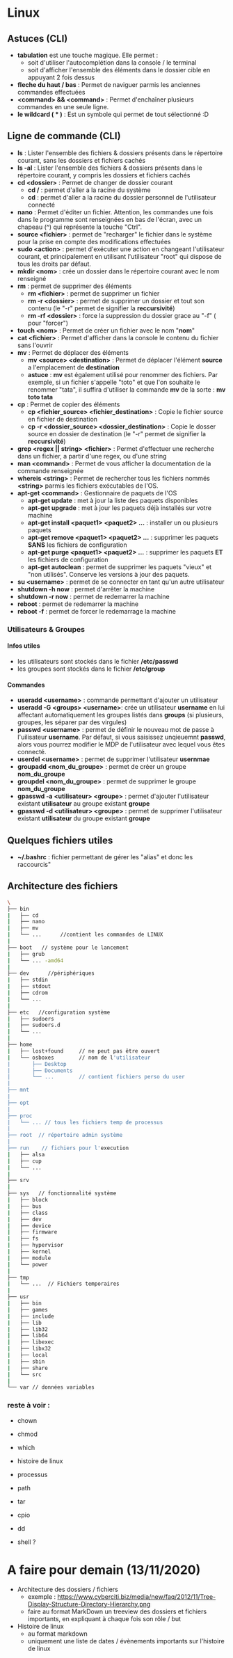 # Linux

## Astuces (CLI)

- **tabulation** est une touche magique. Elle permet : 
  - soit d'utiliser l'autocomplétion dans la console / le terminal
  - soit d'afficher l'ensemble des éléments dans le dossier cible en appuyant 2 fois dessus
- **fleche du haut / bas** : Permet de naviguer parmis les anciennes commandes effectuées
- **\<command\> && \<command\>** : Permet d'enchaîner plusieurs commandes en une seule ligne.
- **le wildcard \( * \)** : Est un symbole qui permet de tout sélectionné :D

## Ligne de commande (CLI)

- **ls** : Lister l'ensemble des fichiers & dossiers présents dans le répertoire courant, sans les dossiers et fichiers cachés
- **ls -al** : Lister l'ensemble des fichiers & dossiers présents dans le répertoire courant, y compris les dossiers et fichiers cachés
- **cd \<dossier\>** : Permet de changer de dossier courant
  - **cd /** : permet d'aller a la racine du système
  - **cd** : permet d'aller a la racine du dossier personnel de l'utilisateur connecté
- **nano** : Permet d'éditer un fichier. Attention, les commandes une fois dans le programme sont renseignées en bas de l'écran, avec un chapeau (^) qui représente la touche "Ctrl".
- **source \<fichier\>** : permet de "recharger" le fichier dans le système pour la prise en compte des modifications effectuées
- **sudo \<action\>** : permet d'exécuter une action en changeant l'utilisateur courant, et principalement en utilisant l'utilisateur "root" qui dispose de tous les droits par défaut.
- **mkdir \<nom\>** : crée un dossier dans le répertoire courant avec le nom renseigné
- **rm** : permet de supprimer des éléments
  - **rm \<fichier\>** : permet de supprimer un fichier
  - **rm -r \<dossier\>** : permet de supprimer un dossier et tout son contenu (le "-r" permet de signifier la __reccursivité__)
  - **rm -rf \<dossier\>** : force la suppression du dossier grace au "-f" ( pour "forcer")
- **touch \<nom\>** : Permet de créer un fichier avec le nom "__nom__"
- **cat \<fichier\>** : Permet d'afficher dans la console le contenu du fichier sans l'ouvrir
- **mv** : Permet de déplacer des éléments
  - **mv \<source\> \<destination\>** : Permet de déplacer l'élément __source__ a l'emplacement de __destination__
  - **astuce** : __mv__ est également utilisé pour renommer des fichiers. Par exemple, si un fichier s'appelle "toto" et que l'on souhaite le renommer "tata", il suffira d'utiliser la commande __mv__ de la sorte : **mv toto tata**
- **cp** : Permet de copier des éléments
  - **cp \<fichier_source\> \<fichier_destination\>** : Copie le fichier source en fichier de destination
  - **cp -r \<dossier_source\> \<dossier_destination\>** : Copie le dosser source en dossier de destination (le "-r" permet de signifier la __reccursivité__)
- **grep \<regex || string\> \<fichier\>** : Permet d'effectuer une recherche dans un fichier, a partir d'une regex, ou d'une string
- **man \<command\>** : Permet de vous afficher la documentation de la commande renseignée
- **whereis \<string\>** : Permet de rechercher tous les fichiers nommés __\<string\>__ parmis les fichiers exécutables de l'OS.
- **apt-get \<command\>** : Gestionnaire de paquets de l'OS
  - **apt-get update** : met à jour la liste des paquets disponibles
  - **apt-get upgrade** : met à jour les paquets déjà installés sur votre machine
  - **apt-get install \<paquet1\> \<paquet2\> ...** : installer un ou plusieurs paquets
  - **apt-get remove \<paquet1\> \<paquet2\> ...** : supprimer les paquets __SANS__ les fichiers de configuration
  - **apt-get purge \<paquet1\> \<paquet2\> ...** : supprimer les paquets __ET__ les fichiers de configuration
  - **apt-get autoclean** : permet de supprimer les paquets "vieux" et "non utilisés". Conserve les versions à jour des paquets.
- **su \<username\>** : permet de se connecter en tant qu'un autre utilisateur
- **shutdown -h now** : permet d'arrêter la machine
- **shutdown -r now** : permet de redemarrer la machine
- **reboot** : permet de redemarrer la machine
- **reboot -f** : permet de forcer le redemarrage la machine

### Utilisateurs & Groupes

#### Infos utiles
- les utilisateurs sont stockés dans le fichier __/etc/passwd__
- les groupes sont stockés dans le fichier __/etc/group__

#### Commandes
- **useradd \<username\>** : commande permettant d'ajouter un utilisateur
- **useradd -G \<groups\> \<username\>**: crée un utilisateur __username__ en lui affectant automatiquement les groupes listés dans __groups__ (si plusieurs, groupes, les séparer par des virgules)
- **passwd \<username\>** : permet de définir le nouveau mot de passe à l'uilisateur __username__. Par défaut, si vous saisissez unqieuemnt __passwd__, alors vous pourrez modifier le MDP de l'utilisateur avec lequel vous êtes connecté.
- **userdel \<username\>** : permet de supprimer l'utilisateur __usernmae__
- **groupadd \<nom_du_groupe\>** : permet de créer un groupe __nom_du_groupe__
- **groupdel \<nom_du_groupe\>** : permet de supprimer le groupe __nom_du_groupe__
- **gpasswd -a \<utilisateur\> \<groupe\>** : permet d'ajouter l'utilisateur existant __utilisateur__ au groupe existant __groupe__
- **gpasswd -d \<utilisateur\> \<groupe\>** : permet de supprimer l'utilisateur existant __utilisateur__ du groupe existant __groupe__

## Quelques fichiers utiles
- **~/.bashrc** : fichier permettant de gérer les "alias" et donc les raccourcis"

## Architecture des fichiers

```bash
\
├── bin
|   ├── cd
|   ├── nano
|   ├── mv
|   └── ...      //contient les commandes de LINUX
|
├── boot   // système pour le lancement
|   ├── grub
|   └── ... -amd64
|
├── dev      //périphériques
|   ├── stdin
|   ├── stdout
|   ├── cdrom
|   └── ...
|
├── etc   //configuration système
|   ├── sudoers
|   ├── sudoers.d
|   └── ...
|
├── home
|   ├── lost+found     // ne peut pas être ouvert
|   └── osboxes        // nom de l'utilisateur
|       ├── Desktop
|       ├── Documents
|       └── ...        // contient fichiers perso du user
|
├── mnt
|
├── opt
|
├── proc
|   └── ... // tous les fichiers temp de processus
|
├── root  // répertoire admin système
|
├── run    // fichiers pour l'execution
|   ├── alsa
|   ├── cup
|   └── ...
|
├── srv
|
├── sys   // fonctionnalité système
|   ├── block
|   ├── bus
|   ├── class
|   ├── dev
|   ├── device
|   ├── firmware
|   ├── fs
|   ├── hypervisor
|   ├── kernel
|   ├── module
|   └── power
|
├── tmp
|   └── ...  // Fichiers temporaires
|
├── usr
|   ├── bin
|   ├── games
|   ├── include
|   ├── lib
|   ├── lib32
|   ├── lib64
|   ├── libexec
|   ├── libx32
|   ├── local
|   ├── sbin
|   ├── share
|   └── src
|
└── var // données variables
```

### reste à voir : 
- chown
- chmod
- which
- histoire de linux
- processus
- path
- tar
- cpio
- dd

- shell ?

# A faire pour demain (13/11/2020) 
- Architecture des dossiers / fichiers
  - exemple : https://www.cyberciti.biz/media/new/faq/2012/11/Tree-Display-Structure-Directory-Hierarchy.png
  - faire au format MarkDown un treeview des dossiers et fichiers importants, en expliquant à chaque fois son rôle / but
- Histoire de linux
  - au format markdown
  - uniquement une liste de dates / évènements importants sur l'histoire de linux
